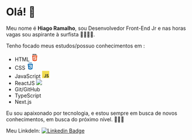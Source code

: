 
# Olá! 🤟

Meu nome é **Hiago Ramalho**, sou Desenvolvedor Front-End Jr e nas horas vagas sou aspirante à surfista 🏄🏻‍♂️🌊.

Tenho focado meus estudos/possuo conhecimentos em :
  - HTML  <img src="https://raw.githubusercontent.com/devicons/devicon/master/icons/html5/html5-original-wordmark.svg" width="20" /> 
  - CSS  <img src="https://raw.githubusercontent.com/devicons/devicon/master/icons/css3/css3-plain-wordmark.svg" width="20" />
  - JavaScript  <img src="https://raw.githubusercontent.com/devicons/devicon/master/icons/javascript/javascript-original.svg" width="20" />
  - ReactJS  <img src="https://i.ibb.co/4RHMmLQ/react.png" width="20"/>
  - Git/GitHub
  - TypeScript
  - Next.js

Eu sou apaixonado por tecnologia, e estou sempre em busca de novos conhecimentos, em busca do próximo nível. 👨‍💻🚀


Meu LinkdeIn: [![Linkedin Badge](https://img.shields.io/badge/-LinkedIn-blue?style=flat-square&logo=Linkedin&logoColor=white&link=https://www.linkedin.com/in/hiago-ramalho/)](https://www.linkedin.com/in/hiago-ramalho/) 
